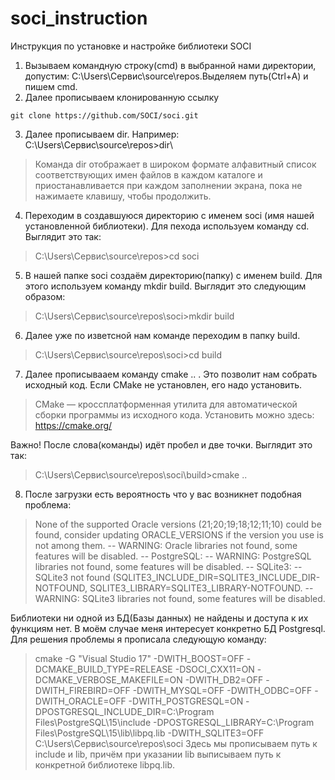 # soci_instruction
Инструкция по установке и настройке библиотеки SOCI
1. Вызываем командную строку(cmd) в выбранной нами директории, допустим: C:\Users\Сервис\source\repos.Выделяем путь(Ctrl+A) и пишем cmd.
2. Далее прописываем клонированную ссылку 
```shell
git clone https://github.com/SOCI/soci.git
```
3. Далее прописываем dir.
   Например: C:\Users\Сервис\source\repos>dir\
> Команда dir отображает в широком формате алфавитный список соответствующих имен файлов в каждом каталоге и приостанавливается при каждом заполнении экрана, пока не нажимаете клавишу, чтобы продолжить.
4. Переходим в создавшуюся директорию с именем soci (имя нашей установленной библиотеки). Для пехода используем команду cd.
Выглядит это так:
> C:\Users\Сервис\source\repos>cd soci

5. В нашей папке soci создаём директорию(папку) с именем build. Для этого используем команду  mkdir build.
Выглядит это следующим образом:
> C:\Users\Сервис\source\repos\soci>mkdir build
6. Далее уже по изветсной нам команде переходим в папку build.
> C:\Users\Сервис\source\repos\soci>cd build
7. Далее прописывааем команду cmake .. . Это позволит нам собрать исходный код. Если CMake не установлен, его надо установить.
> CMake — кроcсплатформенная утилита для автоматической сборки программы из исходного кода. Установить можно здесь: <https://cmake.org/>

Важно! После слова(команды) идёт пробел и две точки. Выглядит это так: 
> C:\Users\Сервис\source\repos\soci\build>cmake ..
8. После загрузки есть вероятность что у вас возникнет подобная проблема:
> None of the supported Oracle versions (21;20;19;18;12;11;10) could be found, consider updating ORACLE_VERSIONS if the version you use is not among them.
-- WARNING: Oracle libraries not found, some features will be disabled.
-- PostgreSQL:
-- WARNING: PostgreSQL libraries not found, some features will be disabled.
-- SQLite3:
-- SQLite3 not found (SQLITE3_INCLUDE_DIR=SQLITE3_INCLUDE_DIR-NOTFOUND, SQLITE3_LIBRARY=SQLITE3_LIBRARY-NOTFOUND.
-- WARNING: SQLite3 libraries not found, some features will be disabled.

Библиотеки ни одной из БД(Базы данных) не найдены и доступа к их функциям нет. В моём случае меня интересует конкретно БД Postgresql.
Для решения проблемы я прописала следующую команду:
> cmake -G "Visual Studio 17" -DWITH_BOOST=OFF -DCMAKE_BUILD_TYPE=RELEASE -DSOCI_CXX11=ON -DCMAKE_VERBOSE_MAKEFILE=ON -DWITH_DB2=OFF -DWITH_FIREBIRD=OFF -DWITH_MYSQL=OFF -DWITH_ODBC=OFF -DWITH_ORACLE=OFF -DWITH_POSTGRESQL=ON -DPOSTGRESQL_INCLUDE_DIR=C:\Program Files\PostgreSQL\15\include -DPOSTGRESQL_LIBRARY=C:\Program Files\PostgreSQL\15\lib\libpq.lib -DWITH_SQLITE3=OFF C:\Users\Сервис\source\repos\soci
Здесь мы прописываем путь к include и lib, причём при указании lib выписываем путь к конкретной библиотеке libpq.lib. 

